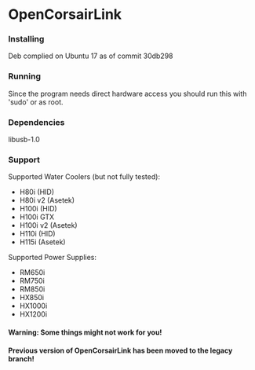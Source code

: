OpenCorsairLink
===============
### Installing

Deb complied on Ubuntu 17 as of commit 30db298

### Running
Since the program needs direct hardware access you should run this with 'sudo' or as root.  

### Dependencies
libusb-1.0  

### Support
Supported Water Coolers (but not fully tested):
 - H80i (HID)  
 - H80i v2 (Asetek)  
 - H100i (HID)  
 - H100i GTX  
 - H100i v2 (Asetek)  
 - H110i (HID)  
 - H115i (Asetek)  

Supported Power Supplies:
 - RM650i  
 - RM750i  
 - RM850i  
 - HX850i  
 - HX1000i  
 - HX1200i  

#### Warning: Some things might not work for you!
#### Previous version of OpenCorsairLink has been moved to the legacy branch!

